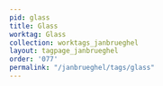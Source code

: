 ```yaml
---
pid: glass
title: Glass
worktag: Glass
collection: worktags_janbrueghel
layout: tagpage_janbrueghel
order: '077'
permalink: "/janbrueghel/tags/glass"
---
```

